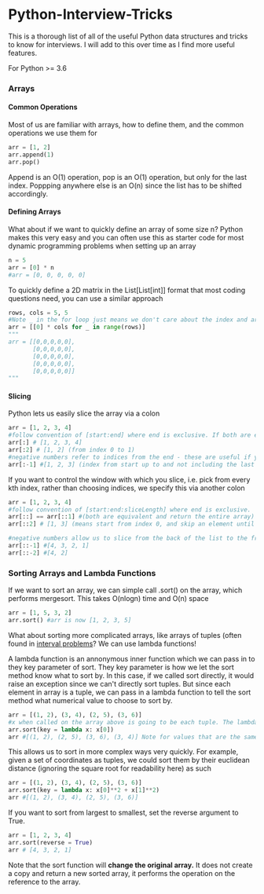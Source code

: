 # Python-Interview-Tricks

This is a thorough list of all of the useful Python data structures and tricks to know for interviews. I will add to this over time as I find more useful features.

For Python >= 3.6

### Arrays
#### Common Operations
Most of us are familiar with arrays, how to define them, and the common operations we use them for 
```python
arr = [1, 2]
arr.append(1)
arr.pop()
```
Append is an O(1) operation, pop is an O(1) operation, but only for the last index. Poppping anywhere else is an O(n) since the list has to be shifted accordingly. 

#### Defining Arrays
What about if we want to quickly define an array of some size n? Python makes this very easy and you can often use this as starter code for most dynamic programming problems when setting up an array
```python
n = 5
arr = [0] * n 
#arr = [0, 0, 0, 0, 0]
```

To quickly define a 2D matrix in the List[List[int]] format that most coding questions need, you can use a similar approach

```python
rows, cols = 5, 5
#Note _ in the for loop just means we don't care about the index and are not going to use it so we don't name it
arr = [[0] * cols for _ in range(rows)]
"""
arr = [[0,0,0,0,0],
       [0,0,0,0,0],
       [0,0,0,0,0],
       [0,0,0,0,0],
       [0,0,0,0,0]]
"""
```

#### Slicing
Python lets us easily slice the array via a colon
```python
arr = [1, 2, 3, 4]
#follow convention of [start:end] where end is exclusive. If both are empty, entire array is returned
arr[:] # [1, 2, 3, 4]
arr[:2] # [1, 2] (from index 0 to 1)
#negative numbers refer to indices from the end - these are useful if you don't know the size of the array
arr[:-1] #[1, 2, 3] (index from start up to and not including the last element)
```

If you want to control the window with which you slice, i.e. pick from every kth index, rather than choosing indices, we specify this via another colon
```python
arr = [1, 2, 3, 4]
#follow convention of [start:end:sliceLength] where end is exclusive. 
arr[::] == arr[::1] #(both are equivalent and return the entire array)
arr[::2] # [1, 3] (means start from index 0, and skip an element until the end, so we choose index 0, then index 2 and then it stops since index 4 is not in arr

#negative numbers allow us to slice from the back of the list to the front
arr[::-1] #[4, 3, 2, 1]
arr[::-2] #[4, 2]
```


### Sorting Arrays and Lambda Functions
If we want to sort an array, we can simple call .sort() on the array, which performs mergesort. This takes O(nlogn) time and O(n) space
```python
arr = [1, 5, 3, 2]
arr.sort() #arr is now [1, 2, 3, 5]
```
What about sorting more complicated arrays, like arrays of tuples (often found in [interval problems](https://leetcode.com/problems/merge-intervals/)? We can use lambda functions!

A lambda function is an annonymous inner function which we can pass in to they key parameter of sort. They key parameter is how we let the sort method know what to sort by. In this case, if we called sort directly, it would raise an exception since we can't directly sort tuples. But since each element in array is a tuple, we can pass in a lambda function to tell the sort method what numerical value to choose to sort by.

```python
arr = [(1, 2), (3, 4), (2, 5), (3, 6)]
#x when called on the array above is going to be each tuple. The lambda function takes in a tuple and return a value (first index of the tuple)
arr.sort(key = lambda x: x[0])
arr #[(1, 2), (2, 5), (3, 6), (3, 4)] Note for values that are the same, it will not necessarily make sure they are sorted by their last value
```

This allows us to sort in more complex ways very quickly. For example, given a set of coordinates as tuples, we could sort them by their euclidean distance (ignoring the square root for readability here) as such
```python
arr = [(1, 2), (3, 4), (2, 5), (3, 6)]
arr.sort(key = lambda x: x[0]**2 + x[1]**2)
arr #[(1, 2), (3, 4), (2, 5), (3, 6)]
```

If you want to sort from largest to smallest, set the reverse argument to True.
```python
arr = [1, 2, 3, 4]
arr.sort(reverse = True)
arr # [4, 3, 2, 1]
```

Note that the sort function will **change the original array.** It does not create a copy and return a new sorted array, it performs the operation on the reference to the array.






